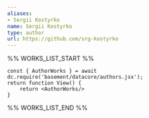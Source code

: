 ```yaml
---
aliases:
- Sergii Kostyrko
name: Sergii Kostyrko
type: author
url: https://github.com/srg-kostyrko
---
```



%% WORKS_LIST_START %%

```datacorejsx
const { AuthorWorks } = await dc.require('basement/datacore/authors.jsx');
return function View() {
    return <AuthorWorks/>
}
```
%% WORKS_LIST_END %%